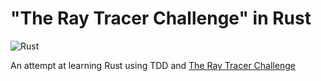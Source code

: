 # "The Ray Tracer Challenge" in Rust

![Rust](https://github.com/markfknight/rust_ray_tracer_challenge/workflows/Rust/badge.svg)

An attempt at learning Rust using TDD and [The Ray Tracer Challenge](https://pragprog.com/book/jbtracer/the-ray-tracer-challenge)
